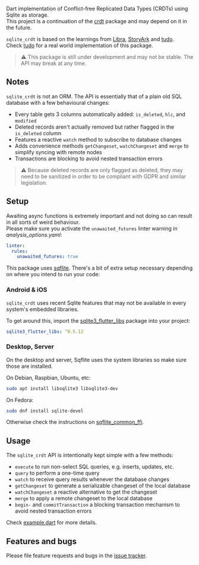 Dart implementation of Conflict-free Replicated Data Types (CRDTs) using Sqlite as storage.  
This project is a continuation of the [crdt](https://github.com/cachapa/crdt) package and may depend on it in the future.

`sqlite_crdt` is based on the learnings from [Libra](https://libra-app.eu), [StoryArk](https://storyark.eu) and [tudo](https://github.com/cachapa/crdt).  
Check [tudo](https://github.com/cachapa/crdt) for a real world implementation of this package.

> ⚠ This package is still under development and may not be stable. The API may break at any time.

## Notes

`sqlite_crdt` is not an ORM. The API is essentially that of a plain old SQL database with a few behavioural changes:

* Every table gets 3 columns automatically added: `is_deleted`, `hlc`, and `modified`
* Deleted records aren't actually removed but rather flagged in the `is_deleted` column
* Features a reactive `watch` method to subscribe to database changes
* Adds convenience methods `getChangeset`, `watchChangeset` and `merge` to simplify syncing with remote nodes
* Transactions are blocking to avoid nested transaction errors

> ⚠ Because deleted records are only flagged as deleted, they may need to be sanitized in order to be compliant with GDPR and similar legislation.

## Setup

Awaiting async functions is extremely important and not doing so can result in all sorts of weird behaviour.  
Please make sure you activate the `unawaited_futures` linter warning in *analysis_options.yaml*:

```yaml
linter:
  rules:
    unawaited_futures: true
```

This package uses [sqflite](https://pub.dev/packages/sqflite). There's a bit of extra setup necessary depending on where you intend to run your code:

### Android & iOS

`sqlite_crdt` uses recent Sqlite features that may not be available in every system's embedded libraries.

To get around this, import the [sqlite3_flutter_libs](https://pub.dev/packages/sqlite3_flutter_libs) package into your project:

```yaml
sqlite3_flutter_libs: ^0.5.12
```

### Desktop, Server

On the desktop and server, Sqflite uses the system libraries so make sure those are installed.

On Debian, Raspbian, Ubuntu, etc:

```bash
sudo apt install libsqlite3 libsqlite3-dev
```

On Fedora:

```bash
sudo dnf install sqlite-devel
```

Otherwise check the instructions on [sqflite_common_ffi](https://pub.dev/packages/sqflite_common_ffi).

## Usage

The `sqlite_crdt` API is intentionally kept simple with a few methods:

* `execute` to run non-select SQL queries, e.g. inserts, updates, etc.
* `query` to perform a one-time query
* `watch` to receive query results whenever the database changes
* `getChangeset` to generate a serializable changeset of the local database
* `watchChangeset` a reactive alternative to get the changeset
* `merge` to apply a remote changeset to the local database
* `begin-` and `commitTransaction` a blocking transaction mechanism to avoid nested transaction errors

Check [example.dart](https://github.com/cachapa/sqlite_crdt/blob/master/example/example.dart) for more details.

## Features and bugs

Please file feature requests and bugs in the [issue tracker](https://github.com/cachapa/sqlite_crdt/issues).
